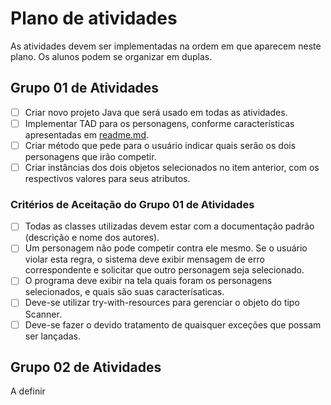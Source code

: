 # Plano de atividades 

As atividades devem ser implementadas na ordem em que aparecem neste plano. Os alunos podem se organizar em duplas.

## Grupo 01 de Atividades 

- [ ] Criar novo projeto Java que será usado em todas as atividades.
- [ ] Implementar TAD para os personagens, conforme características apresentadas em [readme.md](./readme.md). 
- [ ] Criar método que pede para o usuário indicar quais serão os dois personagens que irão competir.
- [ ] Criar instâncias dos dois objetos selecionados no item anterior, com os respectivos valores para seus atributos.

### Critérios de Aceitação do Grupo 01 de Atividades 

- [ ] Todas as classes utilizadas devem estar com a documentação padrão (descrição e nome dos autores).
- [ ] Um personagem não pode competir contra ele mesmo. Se o usuário violar esta regra, o sistema deve exibir mensagem de erro correspondente e solicitar que outro personagem seja selecionado. 
- [ ] O programa deve exibir na tela quais foram os personagens selecionados, e quais são suas caracterísaticas.
- [ ] Deve-se utilizar try-with-resources para gerenciar o objeto do tipo Scanner.
- [ ] Deve-se fazer o devido tratamento de quaisquer exceções que possam ser lançadas. 

## Grupo 02 de Atividades 
A definir
